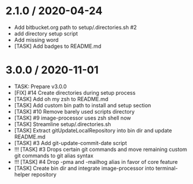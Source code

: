 
2.1.0 / 2020-04-24
==================

  * Add bitbucket.org path to setup/.directories.sh #2
  * add directory setup script
  * Add missing word
  * [TASK] Add badges to README.md

3.0.0 / 2020-11-01
==================

  * TASK: Prepare v3.0.0
  * [FIX] #14 Create directories during setup process
  * [TASK] Add oh my zsh to README.md
  * [TASK] Add custom bin path to install and setup section
  * [TASK] #10 Remove barely used scripts directory
  * [TASK] #9 image-processor uses zsh shell now
  * [TASK] Streamline setup/.directories.sh
  * [TASK] Extract gitUpdateLocalRepository into bin dir and update README.md
  * [TASK] #3 Add git-update-commit-date script
  * !!! [TASK] #3 Drops certain git commands and move remaining custom git commands to git alias syntax
  * !!! [TASK] #4 Drop -pma and -mailhog alias in favor of core feature
  * [TASK] Create bin dir and integrate image-processor into terminal-helper repository